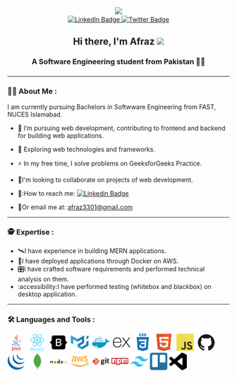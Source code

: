 



<div id="header" align="center">
  <img src="https://media.giphy.com/media/jdPMeyv9rn0hZHh8n9/giphy.gif" width="100"/>
  
  
  <div id="badges">
  <a href="https://www.linkedin.com/in/afraz03/">
    <img src="https://img.shields.io/badge/LinkedIn-blue?style=for-the-badge&logo=linkedin&logoColor=white" alt="LinkedIn Badge"/>
  </a>
  
  <a href="https://twitter.com/AfrazAh_">
    <img src="https://img.shields.io/badge/Twitter-blue?style=for-the-badge&logo=twitter&logoColor=white" alt="Twitter Badge"/>
  </a>
</div>


<h2>
  Hi there, I'm Afraz
 
  <img src="https://media.giphy.com/media/hvRJCLFzcasrR4ia7z/giphy.gif" width="30px"/>
   <h3>A Software Engineering student from Pakistan 👨‍🎓<h3> 
</h2>
</div>


---

### :woman_technologist: About Me :
I am currently pursuing Bachelors in Softwware Engineering from FAST, NUCES Islamabad.
- :telescope: I’m pursuing web development, contributing to frontend and backend for building web applications.

- :seedling: Exploring web technologies and frameworks.

- :zap: In my free time, I solve problems on GeeksforGeeks Practice.
- 🤝I'm looking to collaborate on projects of web development.
- 📣:How to reach me: [![Linkedin Badge](https://img.shields.io/badge/-LinkedIn/Afraz-blue?style=flat&logo=Linkedin&logoColor=white)](https://www.linkedin.com/in/afraz03/)
- 📧Or email me at:  <a href="afraz3301@gmail.com">afraz3301@gmail.com</a>


---

### 🕵️ Expertise :
- 🛰️I have experience in building MERN applications.
- 🚰I have deployed applications through Docker on AWS.
- 🎛️I have crafted software requirements and performed technical analysis on them.
- :accessibility:I have performed testing (whitebox and blackbox) on desktop application.
  
  
  
---

### :hammer_and_wrench: Languages and Tools :
  <div>
  <img src="https://github.com/devicons/devicon/blob/master/icons/java/java-original-wordmark.svg" title="Java" alt="Java" width="40" height="40"/>&nbsp;
  <img src="https://github.com/devicons/devicon/blob/master/icons/react/react-original-wordmark.svg" title="React" alt="React" width="40" height="40"/>&nbsp;
  <img src="https://github.com/devicons/devicon/blob/master/icons/bootstrap/bootstrap-plain.svg" title="Bootstrap" alt="Bootstrap" width="40" height="40"/>&nbsp;
  <img src="https://github.com/devicons/devicon/blob/master/icons/materialui/materialui-original.svg" title="Material UI" alt="Material UI" width="40" height="40"/>&nbsp;
  <img src="https://github.com/devicons/devicon/blob/master/icons/docker/docker-plain.svg" title="Docker" alt="Docker" width="40" height="40"/>&nbsp;
  <img src="https://github.com/devicons/devicon/blob/master/icons/express/express-original.svg" title="Express" alt="Express " width="40" height="40"/>&nbsp;
  <img src="https://github.com/devicons/devicon/blob/master/icons/css3/css3-plain-wordmark.svg"  title="CSS3" alt="CSS" width="40" height="40"/>&nbsp;
  <img src="https://github.com/devicons/devicon/blob/master/icons/html5/html5-original.svg" title="HTML5" alt="HTML" width="40" height="40"/>&nbsp;
  <img src="https://github.com/devicons/devicon/blob/master/icons/javascript/javascript-original.svg" title="JavaScript" alt="JavaScript" width="40" height="40"/>&nbsp;
  <img src="https://github.com/devicons/devicon/blob/master/icons/github/github-original.svg" title="Github" alt="Github" width="40" height="40"/>&nbsp;
  <img src="https://github.com/devicons/devicon/blob/master/icons/jquery/jquery-plain.svg" title="jQuery"  alt="jQuery" width="40" height="40"/>&nbsp;
  <img src="https://github.com/devicons/devicon/blob/master/icons/mongodb/mongodb-plain.svg" title="MongoDb"  alt="MongoDb" width="40" height="40"/>&nbsp;
  <img src="https://github.com/devicons/devicon/blob/master/icons/nodejs/nodejs-original-wordmark.svg" title="NodeJS" alt="NodeJS" width="40" height="40"/>&nbsp;
  <img src="https://github.com/devicons/devicon/blob/master/icons/amazonwebservices/amazonwebservices-plain-wordmark.svg" title="AWS" alt="AWS" width="40" height="40"/>&nbsp;
  <img src="https://github.com/devicons/devicon/blob/master/icons/git/git-original-wordmark.svg" title="Git" **alt="Git" width="40" height="40"/>
  <img src="https://github.com/devicons/devicon/blob/master/icons/npm/npm-original-wordmark.svg" title="npm" **alt="npm" width="40" height="40"/>
  <img src="https://github.com/devicons/devicon/blob/master/icons/tailwindcss/tailwindcss-plain.svg" title="TailwindCSS" **alt="TailwindCSS" width="40" height="40"/>
  <img src="https://github.com/devicons/devicon/blob/master/icons/trello/trello-plain.svg" title="trello" **alt="trello" width="40" height="40"/>
  <img src="https://github.com/devicons/devicon/blob/master/icons/vscode/vscode-plain.svg" title="vscode" **alt="vscode" width="40" height="40"/>  
    
</div>
